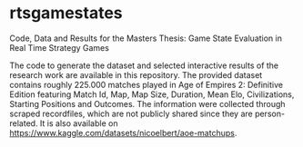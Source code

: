 # rtsgamestates
Code, Data and Results for the Masters Thesis: Game State Evaluation in Real Time Strategy Games 

The code to generate the dataset and selected interactive results of the research work are available in this repository.
The provided dataset contains roughly 225.000 matches played in Age of Empires 2: Definitive Edition featuring Match Id, Map, Map Size, Duration, Mean Elo, Civilizations, Starting Positions and Outcomes. The information were collected through scraped recordfiles, which are not publicly shared since they are person-related. It is also available on https://www.kaggle.com/datasets/nicoelbert/aoe-matchups.



